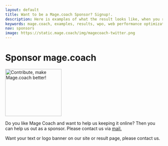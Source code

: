 ```yaml
---
layout: default
title: Want to be a Mage.coach Sponsor? Signup!.
description: Here is examples of what the result looks like, when you run sitespeed.io.
keywords: mage.coach, examples, results, wpo, web performance optimization
nav: sponsors
image: https://static.mage.coach/img/magecoach-twitter.png
---
```


# Sponsor mage.coach

<a href="https://run.mage.coach"><img src="https://static.mage.coach/img/coach/penguin_sponsors.svg" class="pull-left img-big" alt="Contribute, make Mage.coach better!" width="180" height="151"></a>

Do you like Mage Coach and want to help us keeping it online? Then you can help us out as a sponsor. Please contact us via <a href="mailto:sponsor@mage.coach?subject=Mage Coach Sponsor&amp;body=I'd love to Sponsor Mage Coach">mail.</a>

Want your text or logo banner on our site or result page, please contact us.
